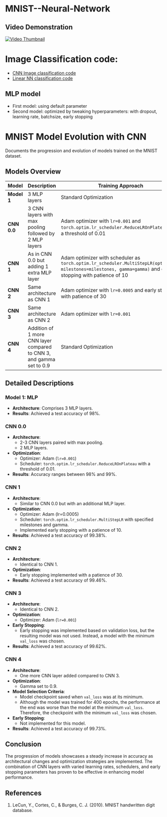 # MNIST--Neural-Network
## Video Demonstration
[![Video Thumbnail](/MNIST--Neural-Network/thumbnail/thumbnail.png)](https://www.youtube.com/watch?v=IH5ZmYDlOY8)

# Image Classification code:
- [CNN Image classification code](https://github.com/HiepDuong/MNIST--Neural-Network/blob/main/MNIST-Image-Classification/MNIST_CNN_99.73.ipynb)
- [Linear NN classification code](https://github.com/HiepDuong/MNIST--Neural-Network/blob/main/MNIST-Image-Classification/MNIST_MLP_TrainingRun/MNIST.ipynb)

## MLP model
- First model: using default parameter
- Second model: optimized by tweaking hyperparameters: with dropout, learning rate, batchsize, early stopping

# MNIST Model Evolution with CNN

Documents the progression and evolution of models trained on the MNIST dataset.


## Models Overview

| Model | Description                                                                                                                                                                   | Training Approach                                                                                                                             | Accuracy |
|-------|-------------------------------------------------------------------------------------------------------------------------------------------------------------------------------|------------------------------------------------------------------------------------------------------------------------------------------------|----------|
| **Model 1** | 3 MLP layers                                                                                                                                                                 | Standard Optimization                                                                                                                         | 98%      |
| **CNN 0.0** | 3 CNN layers with max pooling followed by 2 MLP layers                                                                                                                       | Adam optimizer with `lr=0.001` and `torch.optim.lr_scheduler.ReduceLROnPlateau` with a threshold of 0.01                                       | 98-99%   |
| **CNN 1**   | As in CNN 0.0 but adding 1 extra MLP layer                                                                                                                                    | Adam optimizer with scheduler as `torch.optim.lr_scheduler.MultiStepLR(optimizer, milestones=milestones, gamma=gamma)` and early stopping with patience of 10 | 99.38%   |
| **CNN 2**   | Same architecture as CNN 1                                                                                                                                                   | Adam optimizer with `lr=0.0005` and early stopping with patience of 30                                                                         | 99.46%   |
| **CNN 3**   | Same architecture as CNN 2                                                                                                                                                   | Adam optimizer with `lr=0.001`                                                                                                                 | 99.62%   |
| **CNN 4**   | Addition of 1 more CNN layer compared to CNN 3, and gamma set to 0.9                                                                                                         | Standard Optimization                                                                                                                         | 99.73%   |

## Detailed Descriptions

### Model 1: MLP 
- **Architecture**: Comprises 3 MLP layers.
- **Results**: Achieved a test accuracy of 98%.

### CNN 0.0
- **Architecture**: 
  - 2-3 CNN layers paired with max pooling.
  - 2 MLP layers.
- **Optimization**:
  - Optimizer: Adam (`lr=0.001`)
  - Scheduler: `torch.optim.lr_scheduler.ReduceLROnPlateau` with a threshold of 0.01.
- **Results**: Accuracy ranges between 98% and 99%.

### CNN 1
- **Architecture**: 
  - Similar to CNN 0.0 but with an additional MLP layer.
- **Optimization**:
  - Optimizer: Adam (lr=0.0005)
  - Scheduler: `torch.optim.lr_scheduler.MultiStepLR` with specified milestones and gamma.
  - Implemented early stopping with a patience of 10.
- **Results**: Achieved a test accuracy of 99.38%.

### CNN 2
- **Architecture**: 
  - Identical to CNN 1.
- **Optimization**:
  - Early stopping implemented with a patience of 30.
- **Results**: Achieved a test accuracy of 99.46%.

### CNN 3
- **Architecture**: 
  - Identical to CNN 2.
- **Optimization**:
  - Optimizer: Adam (`lr=0.001`)
- **Early Stopping**:
  - Early stopping was implemented based on validation loss, but the resulting model was not used. Instead, a model with the minimum `val_loss` was chosen.
- **Results**: Achieved a test accuracy of 99.62%.

### CNN 4
- **Architecture**: 
  - One more CNN layer added compared to CNN 3.
- **Optimization**:
  - Gamma set to 0.9.
- **Model Selection Criteria**:
  - Model checkpoint saved when `val_loss` was at its minimum.
  - Although the model was trained for 400 epochs, the performance at the end was worse than the model at the minimum `val_loss`. Therefore, the checkpoint with the minimum `val_loss` was chosen.
- **Early Stopping**: 
  - Not implemented for this model.
- **Results**: Achieved a test accuracy of 99.73%.

## Conclusion

The progression of models showcases a steady increase in accuracy as architectural changes and optimization strategies are implemented. The combination of CNN layers with varied learning rates, schedulers, and early stopping parameters has proven to be effective in enhancing model performance.

## References

1. LeCun, Y., Cortes, C., & Burges, C. J. (2010). MNIST handwritten digit database.